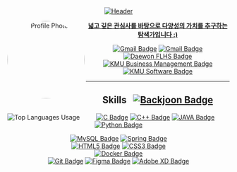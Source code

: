 <div align="center">
<a href="https://github.com/jin-jae/"><img alt="Header" src="https://capsule-render.vercel.app/api?type=slice&color=timeAuto&height=250&section=header&text=jin-jae&fontSize=90&fontAlign=80&fontAlignY=0&rotate=16&animation=fadeIn&desc=Everyday%20Steady,%20but%20not%20Simple&desczSize=24&FontSize=50&descAlign=25&descAlignY=25">
</div>

<div align="center">
  <img align="left" alt="Profile Photo" src="https://avatars.githubusercontent.com/u/97018331" style="border-radius:70%; width:175px; height:175px;">
  <p><strong>넓고 깊은 관심사를 바탕으로 다양성의 가치를 추구하는 탐색가입니다 :)</strong></p>
  <a href="mailto:jinjae.dev@gmail.com"><img alt="Gmail Badge" src="https://img.shields.io/badge/jinjae.dev@gmail.com-EA4335?style=for-the-badge&logo=Gmail&logoColor=white"></a>
  <a href="https://www.instagram.com/jinjinjaeri"><img alt="Gmail Badge" src="https://img.shields.io/badge/@jinjinjaeri-E4405F?style=for-the-badge&logo=Instagram&logoColor=white"></a><br>
  <a href="http://www.dwfl.hs.kr"><img alt="Daewon FLHS Badge" src="https://img.shields.io/badge/Daewon_Foreign_Language_High_School_31C-2559A5?style=for-the-badge"></a><br>
  <a href="https://biz.kookmin.ac.kr"><img alt="KMU Business Management Badge" src="https://img.shields.io/badge/Kookmin_University_Business_Management-004F9F?style=for-the-badge"></a><br>
  <a href="https://cs.kookmin.ac.kr"><img alt="KMU Software Badge" src="https://img.shields.io/badge/Kookmin_University_Software-004F9F?style=for-the-badge"></a><br>
</div>

<hr>

<div align="center">
  <h2>Skills&nbsp;&nbsp;&nbsp;<a href="https://solved.ac/jinjae"><img alt="Backjoon Badge" src="http://mazassumnida.wtf/api/mini/generate_badge?boj=jinjae"></h2>
</div>
  <a href="https://github.com/jin-jae"><img align="left" alt="Top Languages Usage" src="https://github-readme-stats.vercel.app/api/top-langs/?username=jin-jae&layout=compact"></a>
<div align="center">
  <a href="https://cplusplus.com/reference/clibrary/"><img alt="C Badge" src="https://img.shields.io/badge/C-A8B9CC?style=for-the-badge&logo=C&logoColor=white"></a>
  <a href="https://cplusplus.com"><img alt="C++ Badge" src="https://img.shields.io/badge/C++-00599C?style=for-the-badge&logo=C%2B%2B&logoColor=white"></a>
  <a href="https://www.oracle.com/java/"><img alt="JAVA Badge" src="https://img.shields.io/badge/JAVA-CB3325?style=for-the-badge"></a>
  <a href="https://docs.python.org/3/reference/index.html"><img alt="Python Badge" src="https://img.shields.io/badge/Python-3776AB?style=for-the-badge&logo=Python&logoColor=white"></a>
<br>

<a href="https://dev.mysql.com/doc/refman/8.0/en"><img alt="MySQL Badge" src="https://img.shields.io/badge/MySQL-4479A1?style=for-the-badge&logo=MySQL&logoColor=white"></a>
<a href="https://spring.io"><img alt="Spring Badge" src="https://img.shields.io/badge/Spring-6DB33F?style=for-the-badge&logo=Spring&logoColor=white"></a>
<br>
<a href="https://www.w3.org"><img alt="HTML5 Badge" src="https://img.shields.io/badge/HTML-E34F26?style=for-the-badge&logo=HTML5&logoColor=white"></a>
<a href=""><img alt="CSS3 Badge" src="https://img.shields.io/badge/CSS3-1572B6?style=for-the-badge&logo=CSS3&logoColor=white"></a>
<br>
<a href="https://www.docker.com"><img alt="Docker Badge" src="https://img.shields.io/badge/Docker-2496ED?style=for-the-badge&logo=Docker&logoColor=white"></a>
<br>
<a href="https://git-scm.com"><img alt="Git Badge" src="https://img.shields.io/badge/Git-F05032?style=for-the-badge&logo=Git&logoColor=white"></a>
<a href="https://www.figma.com"><img alt="Figma Badge" src="https://img.shields.io/badge/Figma-F24E1E?style=for-the-badge&logo=Figma&logoColor=white"></a>
<a href="https://helpx.adobe.com/kr/support/xd.html"><img alt="Adobe XD Badge" src="https://img.shields.io/badge/Adobe%20XD-FF61F6?style=for-the-badge&logo=Adobe%20XD&logoColor=white"></a>
